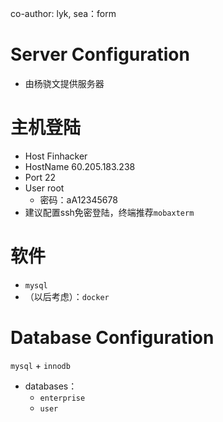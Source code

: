 co-author: lyk, sea：form

# Server Configuration

* 由杨骁文提供服务器

# 主机登陆

* Host Finhacker  
* HostName 60.205.183.238  
* Port 22  
* User root
  * 密码：aA12345678
* 建议配置ssh免密登陆，终端推荐`mobaxterm`

# 软件

* `mysql`
* （以后考虑）：`docker`

# Database Configuration

`mysql` + `innodb`

* databases：
  * `enterprise`
  * `user`